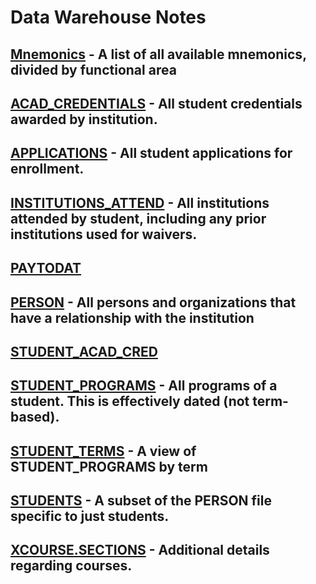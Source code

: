 # Data Warehouse Notes 

## [Mnemonics](Mnemonics.md) - A list of all available mnemonics, divided by functional area

## [ACAD_CREDENTIALS](ACAD_CREDENTIALS.md) - All student credentials awarded by institution.

## [APPLICATIONS](APPLICATIONS.md) - All student applications for enrollment.

## [INSTITUTIONS_ATTEND](INSTITUTIONS_ATTEND.md) - All institutions attended by student, including any prior institutions used for waivers.

## [PAYTODAT](PAYTODAT.md)

## [PERSON](PERSON.md) - All persons and organizations that have a relationship with the institution

## [STUDENT_ACAD_CRED](STUDENT_ACAD_CRED.md)

## [STUDENT_PROGRAMS](STUDENT_PROGRAMS.md) - All programs of a student. This is effectively dated (not term-based).

## [STUDENT_TERMS](STUDENT_TERMS.md) - A view of STUDENT_PROGRAMS by term

## [STUDENTS](STUDENTS.md) - A subset of the PERSON file specific to just students.

## [XCOURSE.SECTIONS](XCOURSE.SECTIONS.md) - Additional details regarding courses.